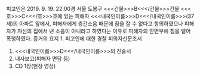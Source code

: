 피고인은 2019. 9. 19. 22:00경 서울 도봉구 <<<건물>>>B<<</건물>>>건물 <<<호>>>C<<</호>>>호에 있는 피해자 <<<내국인이름>>>D<<</내국인이름>>>(37세)의 아파트 앞에서, 피해자에게 층간소음 때문에 잠을 잘 수 없다고 항의하였으나 피해자가 자신의 집에서 낸 소음이 아니라고 하였다는 이유로 피해자의 안면부에 침을 뱉어 폭행하였다.
증거의 요지 1. 피고인에 대한 경찰 피의자신문조서
1. <<<내국인이름>>>D<<</내국인이름>>>의 진술서
1. 내사보고(피해자 면담 등)
1. CD 1장(현장 영상)